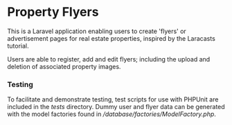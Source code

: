 # Property Flyers

This is a Laravel application enabling users to create 'flyers' or advertisement pages for real estate properties, inspired by the Laracasts tutorial.
 
Users are able to register, add and edit flyers; including the upload and deletion of associated property images.

### Testing
To facilitate and demonstrate testing, test scripts for use with PHPUnit are included in the *tests* directory. Dummy user and flyer data can be generated with the model factories found in */database/factories/ModelFactory.php*. 